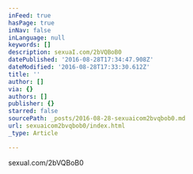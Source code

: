 ```yaml
---
inFeed: true
hasPage: true
inNav: false
inLanguage: null
keywords: []
description: sexuaI.com/2bVQBoB0
datePublished: '2016-08-28T17:34:47.908Z'
dateModified: '2016-08-28T17:33:30.612Z'
title: ''
author: []
via: {}
authors: []
publisher: {}
starred: false
sourcePath: _posts/2016-08-28-sexuaicom2bvqbob0.md
url: sexuaicom2bvqbob0/index.html
_type: Article

---
```

sexuaI.com/2bVQBoB0